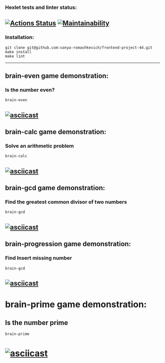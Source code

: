 ### Hexlet tests and linter status:
[![Actions Status](https://github.com/slowyan/frontend-project-44/workflows/hexlet-check/badge.svg)](https://github.com/slowyan/frontend-project-44/actions)
[![Maintainability](https://api.codeclimate.com/v1/badges/e2a7757fd457ae683847/maintainability)](https://codeclimate.com/github/slowyan/frontend-project-44/maintainability)
---
### Installation:
```
git clone git@github.com:vanya-romashkevich/frontend-project-44.git
make install
make lint
```
---
## brain-even game demonstration:
### Is the number even?
```
brain-even
```
[![asciicast](https://asciinema.org/a/zMcW2x05ZCOpkPSOtVxmaJaE4.svg)](https://asciinema.org/a/zMcW2x05ZCOpkPSOtVxmaJaE4)
---
## brain-calc game demonstration:
### Solve an arithmetic problem
```
brain-calc
```
[![asciicast](https://asciinema.org/a/q9Puaz17WXTXafFqsDKGI30Ov.svg)](https://asciinema.org/a/q9Puaz17WXTXafFqsDKGI30Ov)
---
## brain-gcd game demonstration:
### Find the greatest common divisor of two numbers
```
brain-gcd
```
[![asciicast](https://asciinema.org/a/zsMAur4cGp4vkWgX8s3d4TfBN.svg)](https://asciinema.org/a/zsMAur4cGp4vkWgX8s3d4TfBN)
---
## brain-progression game demonstration:
### Find Insert missing number
```
brain-gcd
```
[![asciicast](https://asciinema.org/a/U8ZBH4n7QrUjs1lpQw9XG9gej.svg)](https://asciinema.org/a/U8ZBH4n7QrUjs1lpQw9XG9gej)
---
# brain-prime game demonstration:
## Is the number prime
```
brain-prime
```
[![asciicast](https://asciinema.org/a/557866.svg)](https://asciinema.org/a/557866)
===